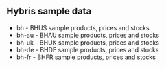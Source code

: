 ## Hybris sample data ##
* bh - BHUS sample products, prices and stocks
* bh-au - BHAU sample products, prices and stocks
* bh-uk - BHUK sample products, prices and stocks
* bh-de - BHDE sample products, prices and stocks
* bh-fr - BHFR sample products, prices and stocks